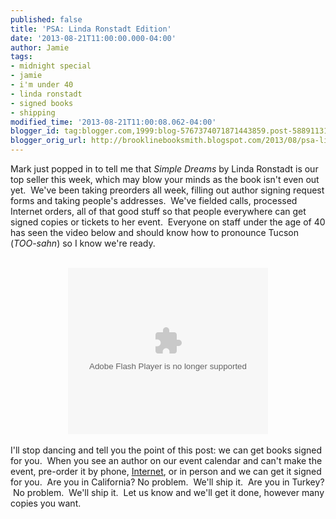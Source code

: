 ```yaml
---
published: false
title: 'PSA: Linda Ronstadt Edition'
date: '2013-08-21T11:00:00.000-04:00'
author: Jamie
tags:
- midnight special
- jamie
- i'm under 40
- linda ronstadt
- signed books
- shipping
modified_time: '2013-08-21T11:00:08.062-04:00'
blogger_id: tag:blogger.com,1999:blog-5767374071871443859.post-5889113110683042301
blogger_orig_url: http://brooklinebooksmith.blogspot.com/2013/08/psa-linda-ronstadt-edition.html
---
```


Mark just popped in to tell me that <i>Simple Dreams</i>&nbsp;by Linda Ronstadt is our top seller this week, which may blow your minds as the book isn't even out yet. &nbsp;We've been taking preorders all week, filling out author signing request forms and taking people's addresses. &nbsp;We've fielded calls, processed Internet orders, all of that good stuff so that people everywhere can get signed copies or tickets to her event. &nbsp;Everyone on staff under the age of 40 has seen the video below&nbsp;and should know how to pronounce Tucson (<i>TOO-sahn</i>)&nbsp;so I know we're ready.<br /><div class="separator" style="clear: both; text-align: center;"><br /></div><div style="text-align: center;"><object class="BLOGGER-youtube-video" classid="clsid:D27CDB6E-AE6D-11cf-96B8-444553540000" codebase="http://download.macromedia.com/pub/shockwave/cabs/flash/swflash.cab#version=6,0,40,0" data-thumbnail-src="http://img.youtube.com/vi/OMy8GzeHBGk/0.jpg" height="266" width="320"><param name="movie" value="http://youtube.googleapis.com/v/OMy8GzeHBGk&source=uds" /><param name="bgcolor" value="#FFFFFF" /><param name="allowFullScreen" value="true" /><embed width="320" height="266"  src="http://youtube.googleapis.com/v/OMy8GzeHBGk&source=uds" type="application/x-shockwave-flash" allowfullscreen="true"></embed></object></div><br />I'll stop dancing and tell you the point of this post: we can get books signed for you. &nbsp;When you see an author on our event calendar and can't make the event, pre-order it by phone, <a href="http://www.brooklinebooksmith-shop.com/linda-ronstadt-simple-dreams" target="_blank">Internet</a>, or in person and we can get it signed for you. &nbsp;Are you in California? No problem. &nbsp;We'll ship it. &nbsp;Are you in Turkey? &nbsp;No problem. &nbsp;We'll ship it. &nbsp;Let us know and we'll get it done, however many copies you want.